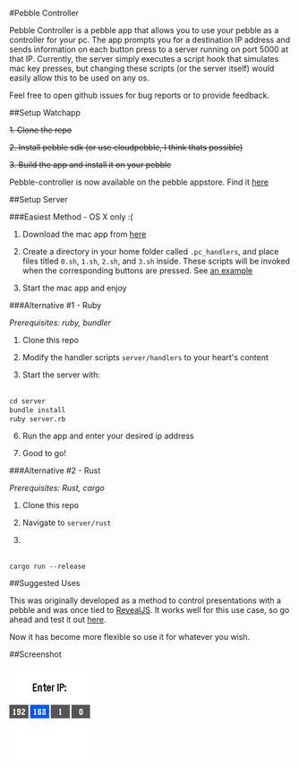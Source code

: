 #Pebble Controller

Pebble Controller is a pebble app that allows you to use your pebble as
a controller for your pc. The app prompts you for a destination IP address and
sends information on each button press to a server running on port 5000 at that
IP. Currently, the server simply executes a script hook that simulates mac key
presses, but changing these scripts (or the server itself) would easily allow
this to be used on any os. 

Feel free to open github issues for bug reports or to provide feedback.

##Setup Watchapp


~~1. Clone the repo~~

~~2. Install pebble sdk (or use cloudpebble, I think thats possible)~~

~~3. Build the app and install it on your pebble~~ 

Pebble-controller is now available on the pebble appstore. Find it
[here](https://apps.getpebble.com/en_US/application/556a32990bfdada493000060)

##Setup Server

###Easiest Method - OS X only :( 

1. Download the mac app from
   [here](https://github.com/andars/pebble-controller/releases)

2. Create a directory in your home folder called `.pc_handlers`, and place
   files titled `0.sh`, `1.sh`, `2.sh`, and `3.sh` inside. These scripts will
   be invoked when the corresponding buttons are pressed. See [an
   example](https://github.com/andars/pebble-controller/tree/master/server/rust/handlers)

3. Start the mac app and enjoy

###Alternative #1 - Ruby

*Prerequisites: ruby, bundler*

1. Clone this repo

2. Modify the handler scripts `server/handlers` to your heart's content 

3. Start the server with:

``` 

cd server
bundle install
ruby server.rb

```

6. Run the app and enter your desired ip address

7. Good to go!

###Alternative #2 - Rust

*Prerequisites: Rust, cargo*

1. Clone this repo

2. Navigate to `server/rust`

3. 

```

cargo run --release

```

##Suggested Uses

This was originally developed as a method to control presentations with
a pebble and was once tied to [RevealJS](https://github.com/hakimel/reveal.js).
It works well for this use case, so go ahead and test it out
[here](http://lab.hakim.se/reveal-js/#/). 

Now it has become more flexible so use it for whatever you wish.

##Screenshot

![screenshot](screenshot.png)
